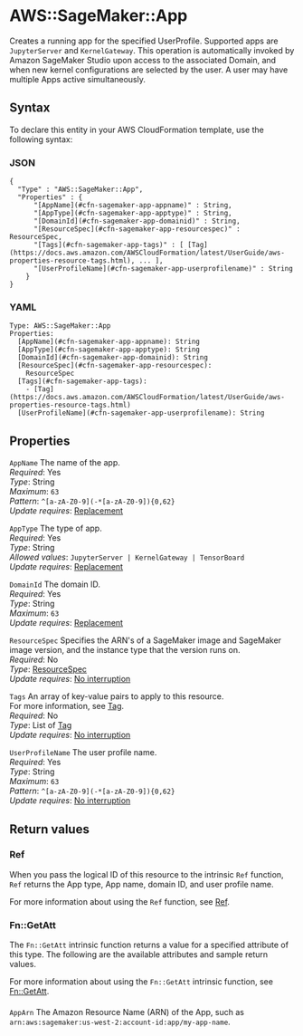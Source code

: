 # AWS::SageMaker::App<a name="aws-resource-sagemaker-app"></a>

Creates a running app for the specified UserProfile\. Supported apps are `JupyterServer` and `KernelGateway`\. This operation is automatically invoked by Amazon SageMaker Studio upon access to the associated Domain, and when new kernel configurations are selected by the user\. A user may have multiple Apps active simultaneously\.

## Syntax<a name="aws-resource-sagemaker-app-syntax"></a>

To declare this entity in your AWS CloudFormation template, use the following syntax:

### JSON<a name="aws-resource-sagemaker-app-syntax.json"></a>

```
{
  "Type" : "AWS::SageMaker::App",
  "Properties" : {
      "[AppName](#cfn-sagemaker-app-appname)" : String,
      "[AppType](#cfn-sagemaker-app-apptype)" : String,
      "[DomainId](#cfn-sagemaker-app-domainid)" : String,
      "[ResourceSpec](#cfn-sagemaker-app-resourcespec)" : ResourceSpec,
      "[Tags](#cfn-sagemaker-app-tags)" : [ [Tag](https://docs.aws.amazon.com/AWSCloudFormation/latest/UserGuide/aws-properties-resource-tags.html), ... ],
      "[UserProfileName](#cfn-sagemaker-app-userprofilename)" : String
    }
}
```

### YAML<a name="aws-resource-sagemaker-app-syntax.yaml"></a>

```
Type: AWS::SageMaker::App
Properties: 
  [AppName](#cfn-sagemaker-app-appname): String
  [AppType](#cfn-sagemaker-app-apptype): String
  [DomainId](#cfn-sagemaker-app-domainid): String
  [ResourceSpec](#cfn-sagemaker-app-resourcespec): 
    ResourceSpec
  [Tags](#cfn-sagemaker-app-tags): 
    - [Tag](https://docs.aws.amazon.com/AWSCloudFormation/latest/UserGuide/aws-properties-resource-tags.html)
  [UserProfileName](#cfn-sagemaker-app-userprofilename): String
```

## Properties<a name="aws-resource-sagemaker-app-properties"></a>

`AppName`  <a name="cfn-sagemaker-app-appname"></a>
The name of the app\.  
*Required*: Yes  
*Type*: String  
*Maximum*: `63`  
*Pattern*: `^[a-zA-Z0-9](-*[a-zA-Z0-9]){0,62}`  
*Update requires*: [Replacement](https://docs.aws.amazon.com/AWSCloudFormation/latest/UserGuide/using-cfn-updating-stacks-update-behaviors.html#update-replacement)

`AppType`  <a name="cfn-sagemaker-app-apptype"></a>
The type of app\.  
*Required*: Yes  
*Type*: String  
*Allowed values*: `JupyterServer | KernelGateway | TensorBoard`  
*Update requires*: [Replacement](https://docs.aws.amazon.com/AWSCloudFormation/latest/UserGuide/using-cfn-updating-stacks-update-behaviors.html#update-replacement)

`DomainId`  <a name="cfn-sagemaker-app-domainid"></a>
The domain ID\.  
*Required*: Yes  
*Type*: String  
*Maximum*: `63`  
*Update requires*: [Replacement](https://docs.aws.amazon.com/AWSCloudFormation/latest/UserGuide/using-cfn-updating-stacks-update-behaviors.html#update-replacement)

`ResourceSpec`  <a name="cfn-sagemaker-app-resourcespec"></a>
Specifies the ARN's of a SageMaker image and SageMaker image version, and the instance type that the version runs on\.  
*Required*: No  
*Type*: [ResourceSpec](aws-properties-sagemaker-app-resourcespec.md)  
*Update requires*: [No interruption](https://docs.aws.amazon.com/AWSCloudFormation/latest/UserGuide/using-cfn-updating-stacks-update-behaviors.html#update-no-interrupt)

`Tags`  <a name="cfn-sagemaker-app-tags"></a>
An array of key\-value pairs to apply to this resource\.  
For more information, see [Tag](https://docs.aws.amazon.com/AWSCloudFormation/latest/UserGuide/aws-properties-resource-tags.html)\.  
*Required*: No  
*Type*: List of [Tag](https://docs.aws.amazon.com/AWSCloudFormation/latest/UserGuide/aws-properties-resource-tags.html)  
*Update requires*: [No interruption](https://docs.aws.amazon.com/AWSCloudFormation/latest/UserGuide/using-cfn-updating-stacks-update-behaviors.html#update-no-interrupt)

`UserProfileName`  <a name="cfn-sagemaker-app-userprofilename"></a>
The user profile name\.  
*Required*: Yes  
*Type*: String  
*Maximum*: `63`  
*Pattern*: `^[a-zA-Z0-9](-*[a-zA-Z0-9]){0,62}`  
*Update requires*: [No interruption](https://docs.aws.amazon.com/AWSCloudFormation/latest/UserGuide/using-cfn-updating-stacks-update-behaviors.html#update-no-interrupt)

## Return values<a name="aws-resource-sagemaker-app-return-values"></a>

### Ref<a name="aws-resource-sagemaker-app-return-values-ref"></a>

When you pass the logical ID of this resource to the intrinsic `Ref` function, `Ref` returns the App type, App name, domain ID, and user profile name\.

For more information about using the `Ref` function, see [Ref](https://docs.aws.amazon.com/AWSCloudFormation/latest/UserGuide/intrinsic-function-reference-ref.html)\.

### Fn::GetAtt<a name="aws-resource-sagemaker-app-return-values-fn--getatt"></a>

The `Fn::GetAtt` intrinsic function returns a value for a specified attribute of this type\. The following are the available attributes and sample return values\.

For more information about using the `Fn::GetAtt` intrinsic function, see [Fn::GetAtt](https://docs.aws.amazon.com/AWSCloudFormation/latest/UserGuide/intrinsic-function-reference-getatt.html)\.

#### <a name="aws-resource-sagemaker-app-return-values-fn--getatt-fn--getatt"></a>

`AppArn`  <a name="AppArn-fn::getatt"></a>
The Amazon Resource Name \(ARN\) of the App, such as `arn:aws:sagemaker:us-west-2:account-id:app/my-app-name`\.